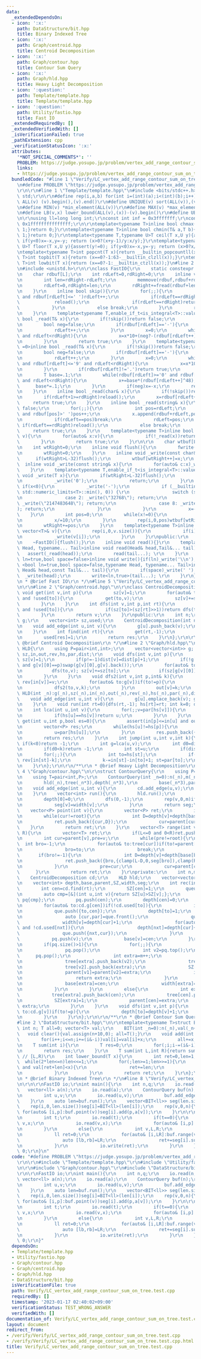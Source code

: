 ```yaml
---
data:
  _extendedDependsOn:
  - icon: ':x:'
    path: DataStructure/bit.hpp
    title: Binary Indexed Tree
  - icon: ':x:'
    path: Graph/centroid.hpp
    title: Centroid Decomposition
  - icon: ':x:'
    path: Graph/contour.hpp
    title: Contour Sum Query
  - icon: ':x:'
    path: Graph/hld.hpp
    title: Heavy Light Decomposition
  - icon: ':question:'
    path: Template/template.hpp
    title: Template/template.hpp
  - icon: ':question:'
    path: Utility/fastio.hpp
    title: Fast IO
  _extendedRequiredBy: []
  _extendedVerifiedWith: []
  _isVerificationFailed: true
  _pathExtension: cpp
  _verificationStatusIcon: ':x:'
  attributes:
    '*NOT_SPECIAL_COMMENTS*': ''
    PROBLEM: https://judge.yosupo.jp/problem/vertex_add_range_contour_sum_on_tree
    links:
    - https://judge.yosupo.jp/problem/vertex_add_range_contour_sum_on_tree
  bundledCode: "#line 1 \"Verify/LC_vertex_add_range_contour_sum_on_tree.test.cpp\"\
    \n#define PROBLEM \"https://judge.yosupo.jp/problem/vertex_add_range_contour_sum_on_tree\"\
    \r\n\r\n#line 1 \"Template/template.hpp\"\n#include <bits/stdc++.h>\r\nusing namespace\
    \ std;\r\n\r\n#define rep(i,a,b) for(int i=(int)(a);i<(int)(b);i++)\r\n#define\
    \ ALL(v) (v).begin(),(v).end()\r\n#define UNIQUE(v) sort(ALL(v)),(v).erase(unique(ALL(v)),(v).end())\r\
    \n#define MIN(v) *min_element(ALL(v))\r\n#define MAX(v) *max_element(ALL(v))\r\
    \n#define LB(v,x) lower_bound(ALL(v),(x))-(v).begin()\r\n#define UB(v,x) upper_bound(ALL(v),(x))-(v).begin()\r\
    \n\r\nusing ll=long long int;\r\nconst int inf = 0x3fffffff;\r\nconst ll INF =\
    \ 0x1fffffffffffffff;\r\n\r\ntemplate<typename T>inline bool chmax(T& a,T b){if(a<b){a=b;return\
    \ 1;}return 0;}\r\ntemplate<typename T>inline bool chmin(T& a,T b){if(a>b){a=b;return\
    \ 1;}return 0;}\r\ntemplate<typename T,typename U>T ceil(T x,U y){assert(y!=0);\
    \ if(y<0)x=-x,y=-y; return (x>0?(x+y-1)/y:x/y);}\r\ntemplate<typename T,typename\
    \ U>T floor(T x,U y){assert(y!=0); if(y<0)x=-x,y=-y; return (x>0?x/y:(x-y+1)/y);}\r\
    \ntemplate<typename T>int popcnt(T x){return __builtin_popcountll(x);}\r\ntemplate<typename\
    \ T>int topbit(T x){return (x==0?-1:63-__builtin_clzll(x));}\r\ntemplate<typename\
    \ T>int lowbit(T x){return (x==0?-1:__builtin_ctzll(x));}\n#line 2 \"Utility/fastio.hpp\"\
    \n#include <unistd.h>\r\n\r\nclass FastIO{\r\n    static constexpr int L=1<<16;\r\
    \n    char rdbuf[L];\r\n    int rdLeft=0,rdRight=0;\r\n    inline void reload(){\r\
    \n        int len=rdRight-rdLeft;\r\n        memmove(rdbuf,rdbuf+rdLeft,len);\r\
    \n        rdLeft=0,rdRight=len;\r\n        rdRight+=fread(rdbuf+len,1,L-len,stdin);\r\
    \n    }\r\n    inline bool skip(){\r\n        for(;;){\r\n            while(rdLeft!=rdRight\
    \ and rdbuf[rdLeft]<=' ')rdLeft++;\r\n            if(rdLeft==rdRight){\r\n   \
    \             reload();\r\n                if(rdLeft==rdRight)return false;\r\n\
    \            }\r\n            else break;\r\n        }\r\n        return true;\r\
    \n    }\r\n    template<typename T,enable_if_t<is_integral<T>::value,int> =0>inline\
    \ bool _read(T& x){\r\n        if(!skip())return false;\r\n        if(rdLeft+20>=rdRight)reload();\r\
    \n        bool neg=false;\r\n        if(rdbuf[rdLeft]=='-'){\r\n            neg=true;\r\
    \n            rdLeft++;\r\n        }\r\n        x=0;\r\n        while(rdbuf[rdLeft]>='0'\
    \ and rdLeft<rdRight){\r\n            x=x*10+(neg?-(rdbuf[rdLeft++]^48):(rdbuf[rdLeft++]^48));\r\
    \n        }\r\n        return true;\r\n    }\r\n    template<typename T,enable_if_t<is_floating_point<T>::value,int>\
    \ =0>inline bool _read(T& x){\r\n        if(!skip())return false;\r\n        if(rdLeft+20>=rdRight)reload();\r\
    \n        bool neg=false;\r\n        if(rdbuf[rdLeft]=='-'){\r\n            neg=true;\r\
    \n            rdLeft++;\r\n        }\r\n        x=0;\r\n        while(rdbuf[rdLeft]>='0'\
    \ and rdbuf[rdLeft]<='9' and rdLeft<rdRight){\r\n            x=x*10+(rdbuf[rdLeft++]^48);\r\
    \n        }\r\n        if(rdbuf[rdLeft]!='.')return true;\r\n        rdLeft++;\r\
    \n        T base=.1;\r\n        while(rdbuf[rdLeft]>='0' and rdbuf[rdLeft]<='9'\
    \ and rdLeft<rdRight){\r\n            x+=base*(rdbuf[rdLeft++]^48);\r\n      \
    \      base*=.1;\r\n        }\r\n        if(neg)x=-x;\r\n        return true;\r\
    \n    }\r\n    inline bool _read(char& x){\r\n        if(!skip())return false;\r\
    \n        if(rdLeft+1>=rdRight)reload();\r\n        x=rdbuf[rdLeft++];\r\n   \
    \     return true;\r\n    }\r\n    inline bool _read(string& x){\r\n        if(!skip())return\
    \ false;\r\n        for(;;){\r\n            int pos=rdLeft;\r\n            while(pos<rdRight\
    \ and rdbuf[pos]>' ')pos++;\r\n            x.append(rdbuf+rdLeft,pos-rdLeft);\r\
    \n            if(rdLeft==pos)break;\r\n            rdLeft=pos;\r\n           \
    \ if(rdLeft==rdRight)reload();\r\n            else break;\r\n        }\r\n   \
    \     return true;\r\n    }\r\n    template<typename T>inline bool _read(vector<T>&\
    \ v){\r\n        for(auto& x:v){\r\n            if(!_read(x))return false;\r\n\
    \        }\r\n        return true;\r\n    }\r\n\r\n    char wtbuf[L],tmp[50];\r\
    \n    int wtRight=0;\r\n    inline void flush(){\r\n        fwrite(wtbuf,1,wtRight,stdout);\r\
    \n        wtRight=0;\r\n    }\r\n    inline void _write(const char& x){\r\n  \
    \      if(wtRight>L-32)flush();\r\n        wtbuf[wtRight++]=x;\r\n    }\r\n  \
    \  inline void _write(const string& x){\r\n        for(auto& c:x)_write(c);\r\n\
    \    }\r\n    template<typename T,enable_if_t<is_integral<T>::value,int> =0>inline\
    \ void _write(T x){\r\n        if(wtRight>L-32)flush();\r\n        if(x==0){\r\
    \n            _write('0');\r\n            return;\r\n        }\r\n        else\
    \ if(x<0){\r\n            _write('-');\r\n            if (__builtin_expect(x ==\
    \ std::numeric_limits<T>::min(), 0)) {\r\n                switch (sizeof(x)) {\r\
    \n                case 2: _write(\"32768\"); return;\r\n                case 4:\
    \ _write(\"2147483648\"); return;\r\n                case 8: _write(\"9223372036854775808\"\
    ); return;\r\n                }\r\n            }\r\n            x=-x;\r\n    \
    \    }\r\n        int pos=0;\r\n        while(x!=0){\r\n            tmp[pos++]=char((x%10)|48);\r\
    \n            x/=10;\r\n        }\r\n        rep(i,0,pos)wtbuf[wtRight+i]=tmp[pos-1-i];\r\
    \n        wtRight+=pos;\r\n    }\r\n    template<typename T>inline void _write(const\
    \ vector<T>& v){\r\n        rep(i,0,v.size()){\r\n            if(i)_write(' ');\r\
    \n            _write(v[i]);\r\n        }\r\n    }\r\npublic:\r\n    FastIO(){}\r\
    \n    ~FastIO(){flush();}\r\n    inline void read(){}\r\n    template <typename\
    \ Head, typename... Tail>inline void read(Head& head,Tail&... tail){\r\n     \
    \   assert(_read(head));\r\n        read(tail...); \r\n    }\r\n    template<bool\
    \ ln=true,bool space=false>inline void write(){if(ln)_write('\\n');}\r\n    template\
    \ <bool ln=true,bool space=false,typename Head, typename... Tail>inline void write(const\
    \ Head& head,const Tail&... tail){\r\n        if(space)_write(' ');\r\n      \
    \  _write(head);\r\n        write<ln,true>(tail...); \r\n    }\r\n};\r\n\r\n/**\r\
    \n * @brief Fast IO\r\n */\n#line 5 \"Verify/LC_vertex_add_range_contour_sum_on_tree.test.cpp\"\
    \n\r\n#line 2 \"Graph/centroid.hpp\"\n\r\nclass CentroidDecomposition{\r\n   \
    \ void get(int v,int p){\r\n        sz[v]=1;\r\n        for(auto& to:g[v])if(to!=p\
    \ and !used[to]){\r\n            get(to,v);\r\n            sz[v]+=sz[to];\r\n\
    \        }\r\n    }\r\n    int dfs(int v,int p,int rt){\r\n        for(auto& to:g[v])if(to!=p\
    \ and !used[to]){\r\n            if(sz[to]>(sz[rt]>>1))return dfs(to,v,rt);\r\n\
    \        }\r\n        return v;\r\n    }\r\npublic:\r\n    int n;\r\n    vector<vector<int>>\
    \ g;\r\n    vector<int> sz,used;\r\n    CentroidDecomposition(int n_):n(n_),g(n),sz(n),used(n){}\r\
    \n    void add_edge(int u,int v){\r\n        g[u].push_back(v);\r\n        g[v].push_back(u);\r\
    \n    }\r\n    int find(int rt){\r\n        get(rt,-1);\r\n        int res=dfs(rt,-1,rt);\r\
    \n        used[res]=1;\r\n        return res;\r\n    }\r\n};\r\n\r\n/**\r\n *\
    \ @brief Centroid Decomposition\r\n */\n#line 2 \"Graph/hld.hpp\"\n\r\nstruct\
    \ HLD{\r\n    using P=pair<int,int>;\r\n    vector<vector<int>> g; vector<int>\
    \ sz,in,out,rev,hs,par,dist;\r\n    void dfs(int v,int p){\r\n        par[v]=p;\
    \ sz[v]=1;\r\n        if(p!=-1)dist[v]=dist[p]+1;\r\n        if(!g[v].empty()\
    \ and g[v][0]==p)swap(g[v][0],g[v].back());\r\n        for(auto& to:g[v])if(to!=p){\r\
    \n           dfs(to,v); sz[v]+=sz[to];\r\n           if(sz[g[v][0]]<sz[to])swap(g[v][0],to);\r\
    \n        }\r\n    }\r\n    void dfs2(int v,int p,int& k){\r\n        in[v]=k++;\
    \ rev[in[v]]=v;\r\n        for(auto& to:g[v])if(to!=p){\r\n            hs[to]=(g[v][0]==to?hs[v]:to);\r\
    \n            dfs2(to,v,k);\r\n        }\r\n        out[v]=k;\r\n    }\r\n   \
    \ HLD(int _n):g(_n),sz(_n),in(_n),out(_n),rev(_n),hs(_n),par(_n),dist(_n){}\r\n\
    \    void add_edge(int u,int v){\r\n        g[u].emplace_back(v); g[v].emplace_back(u);\r\
    \n    }\r\n    void run(int rt=0){dfs(rt,-1); hs[rt]=rt; int k=0; dfs2(rt,-1,k);}\r\
    \n    int lca(int u,int v){\r\n        for(;;v=par[hs[v]]){\r\n            if(in[u]>in[v])swap(u,v);\r\
    \n            if(hs[u]==hs[v])return u;\r\n        }\r\n    }\r\n    vector<P>\
    \ get(int u,int p,bool es=0){\r\n        assert(in[p]<=in[u] and out[u]<=out[p]);\r\
    \n        vector<P> res;\r\n        while(hs[u]!=hs[p]){\r\n            res.push_back({in[hs[u]],in[u]+1});\r\
    \n            u=par[hs[u]];\r\n        }\r\n        res.push_back({in[p]+es,in[u]+1});\r\
    \n        return res;\r\n    }\r\n    int jump(int u,int v,int k){\r\n       \
    \ if(k<0)return -1;\r\n        int g=lca(u,v);\r\n        int d0=dist[u]+dist[v]-dist[g]*2;\r\
    \n        if(d0<k)return -1;\r\n        int st=u;\r\n        if(dist[u]-dist[g]<k)st=v,k=d0-k;\r\
    \n        for(;;){\r\n            int to=hs[st];\r\n            if(in[st]-k>=in[to])return\
    \ rev[in[st]-k];\r\n            k-=in[st]-in[to]+1; st=par[to];\r\n        }\r\
    \n    }\r\n};\r\n\r\n/**\r\n * @brief Heavy Light Decomposition\r\n */\n#line\
    \ 4 \"Graph/contour.hpp\"\n\r\nstruct ContourQuery{\r\n    using P=pair<int,int>;\r\
    \n    using T=pair<int,P>;\r\n    ContourQuery(int _n=0):n(_n),m(_n),cd(_n),\r\
    \n        hld(_n),tree(_n*3),depth(_n*3),\r\n        base(_n*3),parent(_n*3,-1),SZ(_n*3),width(_n*3,1),seg(_n*3){}\r\
    \n    void add_edge(int u,int v){\r\n        cd.add_edge(u,v);\r\n        hld.add_edge(u,v);\r\
    \n    }\r\n    vector<int> run(){\r\n        hld.run();\r\n        root=rec(0);\r\
    \n        depth[0]=0;\r\n        dfs(0,-1);\r\n        rep(v,0,m)if(v!=root){\r\
    \n            seg[v]=width[v];\r\n        }\r\n        return seg;\r\n    }\r\n\
    \    vector<P> point(int v){\r\n        vector<P> ret;\r\n        int cur=v;\r\
    \n        while(cur!=root){\r\n            int D=depth[v]+depth[base[cur]]-2*depth[hld.lca(v,base[cur])];\r\
    \n            ret.push_back({cur,D});\r\n            cur=parent[cur];\r\n    \
    \    }\r\n        return ret;\r\n    }\r\n    vector<T> range(int v,int L,int\
    \ R){\r\n        vector<T> ret;\r\n        if(L<=0 and 0<R)ret.push_back({v,{0,1}});\r\
    \n        int cur=parent[v],pre=v;\r\n        while(pre!=root){\r\n          \
    \  int bro=-1;\r\n            for(auto& to:tree[cur])if(to!=parent[cur] and to!=pre){\r\
    \n                bro=to;\r\n                break;\r\n            }\r\n     \
    \       if(bro!=-1){\r\n                int D=depth[v]+depth[base[bro]]-2*depth[hld.lca(v,base[bro])];\r\
    \n                ret.push_back({bro,{clamp(L-D,0,seg[bro]),clamp(R-D,0,seg[bro])}});\r\
    \n            }\r\n            pre=cur;\r\n            cur=parent[cur];\r\n  \
    \      }\r\n        return ret;\r\n    }\r\nprivate:\r\n    int n,m,root;\r\n\
    \    CentroidDecomposition cd;\r\n    HLD hld;\r\n    vector<vector<int>> tree;\r\
    \n    vector<int> depth,base,parent,SZ,width,seg;\r\n    int rec(int rt){\r\n\
    \        int cen=cd.find(rt);\r\n        SZ[cen]=1;\r\n        queue<P> que;\r\
    \n        auto cmp=[&](int u,int v){return SZ[u]>SZ[v];};\r\n        priority_queue<int,vector<int>,decltype(cmp)>\
    \ pq{cmp};\r\n        pq.push(cen);\r\n        depth[cen]=0;\r\n        base[cen]=cen;\r\
    \n        for(auto& to:cd.g[cen])if(!cd.used[to]){\r\n            int v=rec(to);\r\
    \n            que.push({to,cen});\r\n            depth[to]=1;\r\n            while(!que.empty()){\r\
    \n                auto [cur,par]=que.front();\r\n                que.pop();\r\n\
    \                width[v]=depth[cur]+1;\r\n                for(auto& nxt:cd.g[cur])if(nxt!=par\
    \ and !cd.used[nxt]){\r\n                    depth[nxt]=depth[cur]+1;\r\n    \
    \                que.push({nxt,cur});\r\n                }\r\n            }\r\n\
    \            pq.push(v);\r\n            base[v]=cen;\r\n        }\r\n        cd.used[cen]=0;\r\
    \n        if(pq.size()>1){\r\n            for(;;){\r\n                int v1=pq.top();\r\
    \n                pq.pop();\r\n                int v2=pq.top();\r\n          \
    \      pq.pop();\r\n                int extra=m++;\r\n                tree[extra].push_back(v1);\r\
    \n                tree[extra].push_back(v2);\r\n                tree[v1].push_back(extra);\r\
    \n                tree[v2].push_back(extra);\r\n                SZ[extra]=SZ[v1]+SZ[v2];\r\
    \n                parent[v1]=parent[v2]=extra;\r\n                if(pq.empty()){\r\
    \n                    return extra;\r\n                }\r\n                pq.push(extra);\r\
    \n                base[extra]=cen;\r\n                width[extra]=max(width[v1],width[v2]);\r\
    \n            }\r\n        }\r\n        else{\r\n            int extra=m++;\r\n\
    \            tree[extra].push_back(cen);\r\n            tree[cen].push_back(extra);\r\
    \n            SZ[extra]=1;\r\n            parent[cen]=extra;\r\n            return\
    \ extra;\r\n        }\r\n    }\r\n    void dfs(int v,int p){\r\n        for(auto&\
    \ to:cd.g[v])if(to!=p){\r\n            depth[to]=depth[v]+1;\r\n            dfs(to,v);\r\
    \n        }\r\n    }\r\n};\r\n\r\n/**\r\n * @brief Contour Sum Query\r\n */\n\
    #line 2 \"DataStructure/bit.hpp\"\n\r\ntemplate<typename T>struct BIT{\r\n   \
    \ int n; T all=0; vector<T> val;\r\n    BIT(int _n=0):n(_n),val(_n+10){}\r\n \
    \   void clear(){val.assign(n+10,0); all=T();}\r\n    void add(int i,T x){\r\n\
    \        for(i++;i<=n;i+=(i&-i))val[i]=val[i]+x;\r\n        all+=x;\r\n    }\r\
    \n    T sum(int i){\r\n        T res=0;\r\n        for(;i;i-=(i&-i))res+=val[i];\r\
    \n        return res;\r\n    }\r\n    T sum(int L,int R){return sum(R)-sum(L);}\
    \ // [L,R)\r\n    int lower_bound(T x){\r\n        int ret=0,len=1;\r\n      \
    \  while(2*len<=n)len<<=1;\r\n        for(;len>=1;len>>=1){\r\n            if(ret+len<=n\
    \ and val[ret+len]<x){\r\n                ret+=len;\r\n                x-=val[ret];\r\
    \n            }\r\n        }\r\n        return ret;\r\n    }\r\n};\r\n\r\n/**\r\
    \n * @brief Binary Indexed Tree\r\n */\n#line 8 \"Verify/LC_vertex_add_range_contour_sum_on_tree.test.cpp\"\
    \n\r\n\r\nFastIO io;\r\nint main(){\r\n    int n,q;\r\n    io.read(n,q);\r\n \
    \   vector<ll> a(n);\r\n    io.read(a);\r\n    ContourQuery buf(n);\r\n    rep(_,0,n-1){\r\
    \n        int u,v;\r\n        io.read(u,v);\r\n        buf.add_edge(u,v);\r\n\
    \    }\r\n    auto len=buf.run();\r\n    vector<BIT<ll>> seg(len.size());\r\n\
    \    rep(i,0,len.size())seg[i]=BIT<ll>(len[i]);\r\n    rep(v,0,n){\r\n       \
    \ for(auto& [i,p]:buf.point(v))seg[i].add(p,a[v]);\r\n    }\r\n\r\n    while(q--){\r\
    \n        int t;\r\n        io.read(t);\r\n        if(t==0){\r\n            int\
    \ v,x;\r\n            io.read(v,x);\r\n            for(auto& [i,p]:buf.point(v))seg[i].add(p,x);\r\
    \n        }\r\n        else{\r\n            int v,L,R;\r\n            io.read(v,L,R);\r\
    \n            ll ret=0;\r\n            for(auto& [i,LR]:buf.range(v,L,R)){\r\n\
    \                auto [lb,rb]=LR;\r\n                ret+=seg[i].sum(lb,rb);\r\
    \n            }\r\n            io.write(ret);\r\n        }\r\n    }\r\n    return\
    \ 0;\r\n}\n"
  code: "#define PROBLEM \"https://judge.yosupo.jp/problem/vertex_add_range_contour_sum_on_tree\"\
    \r\n\r\n#include \"Template/template.hpp\"\r\n#include \"Utility/fastio.hpp\"\r\
    \n\r\n#include \"Graph/contour.hpp\"\r\n#include \"DataStructure/bit.hpp\"\r\n\
    \r\n\r\nFastIO io;\r\nint main(){\r\n    int n,q;\r\n    io.read(n,q);\r\n   \
    \ vector<ll> a(n);\r\n    io.read(a);\r\n    ContourQuery buf(n);\r\n    rep(_,0,n-1){\r\
    \n        int u,v;\r\n        io.read(u,v);\r\n        buf.add_edge(u,v);\r\n\
    \    }\r\n    auto len=buf.run();\r\n    vector<BIT<ll>> seg(len.size());\r\n\
    \    rep(i,0,len.size())seg[i]=BIT<ll>(len[i]);\r\n    rep(v,0,n){\r\n       \
    \ for(auto& [i,p]:buf.point(v))seg[i].add(p,a[v]);\r\n    }\r\n\r\n    while(q--){\r\
    \n        int t;\r\n        io.read(t);\r\n        if(t==0){\r\n            int\
    \ v,x;\r\n            io.read(v,x);\r\n            for(auto& [i,p]:buf.point(v))seg[i].add(p,x);\r\
    \n        }\r\n        else{\r\n            int v,L,R;\r\n            io.read(v,L,R);\r\
    \n            ll ret=0;\r\n            for(auto& [i,LR]:buf.range(v,L,R)){\r\n\
    \                auto [lb,rb]=LR;\r\n                ret+=seg[i].sum(lb,rb);\r\
    \n            }\r\n            io.write(ret);\r\n        }\r\n    }\r\n    return\
    \ 0;\r\n}"
  dependsOn:
  - Template/template.hpp
  - Utility/fastio.hpp
  - Graph/contour.hpp
  - Graph/centroid.hpp
  - Graph/hld.hpp
  - DataStructure/bit.hpp
  isVerificationFile: true
  path: Verify/LC_vertex_add_range_contour_sum_on_tree.test.cpp
  requiredBy: []
  timestamp: '2023-01-17 02:40:02+09:00'
  verificationStatus: TEST_WRONG_ANSWER
  verifiedWith: []
documentation_of: Verify/LC_vertex_add_range_contour_sum_on_tree.test.cpp
layout: document
redirect_from:
- /verify/Verify/LC_vertex_add_range_contour_sum_on_tree.test.cpp
- /verify/Verify/LC_vertex_add_range_contour_sum_on_tree.test.cpp.html
title: Verify/LC_vertex_add_range_contour_sum_on_tree.test.cpp
---
```

